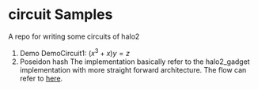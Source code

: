 # circuit Samples
A repo for writing some circuits of halo2
1. Demo DemoCircuit1: $(x^3+x)y=z$
2. Poseidon hash
    The implementation basically refer to the halo2_gadget implementation with more straight forward architecture. The flow can refer to [here](./tests/utils/poseidon_hash.rs).